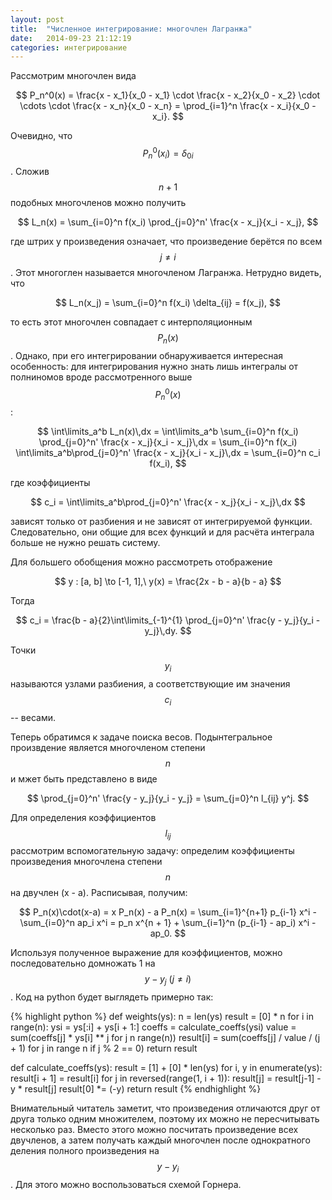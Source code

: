 ```yaml
---
layout: post
title:  "Численное интегрирование: многочлен Лагранжа"
date:   2014-09-23 21:12:19
categories: интегрирование
---
```


Рассмотрим многочлен вида

$$
    P_n^0(x) = \frac{x - x_1}{x_0 - x_1} \cdot \frac{x - x_2}{x_0 - x_2} \cdot
    \cdots \cdot \frac{x - x_n}{x_0 - x_n} =
    \prod_{i=1}^n \frac{x - x_i}{x_0 - x_i}.
$$

Очевидно, что $$ P_n^0(x_i) = \delta_{0i} $$. Сложив $$ n+1 $$ подобных
многочленов можно получить

$$
    L_n(x) = \sum_{i=0}^n f(x_i) \prod_{j=0}^n' \frac{x - x_j}{x_i - x_j},
$$

где штрих у произведения означает, что произведение берётся по всем
$$ j \neq i $$. Этот многоглен называется многочленом Лагранжа. Нетрудно видеть,
что

$$
    L_n(x_j) = \sum_{i=0}^n f(x_i) \delta_{ij} = f(x_j),
$$

то есть этот многочлен совпадает с интерполяционным $$ P_n(x) $$. Однако, при
его интегрировании обнаруживается интересная особенность: для интегрирования
нужно знать лишь интегралы от полниномов вроде рассмотренного выше
$$ P_n^0(x) $$:

$$
    \int\limits_a^b L_n(x)\,dx =
    \int\limits_a^b
    \sum_{i=0}^n f(x_i) \prod_{j=0}^n' \frac{x - x_j}{x_i - x_j}\,dx =
    \sum_{i=0}^n f(x_i)
    \int\limits_a^b\prod_{j=0}^n' \frac{x - x_j}{x_i - x_j}\,dx =
    \sum_{i=0}^n c_i f(x_i),
$$

где коэффициенты

$$
    c_i = \int\limits_a^b\prod_{j=0}^n' \frac{x - x_j}{x_i - x_j}\,dx
$$

зависят только от разбиения и не зависят от интегрируемой функции.
Следовательно, они общие для всех функций и для расчёта интеграла больше
не нужно решать систему.

Для большего обобщения можно рассмотреть отображение

$$
    y : [a, b] \to [-1, 1],\ y(x) = \frac{2x - b - a}{b - a}
$$

Тогда

$$
    c_i = \frac{b - a}{2}\int\limits_{-1}^{1}
          \prod_{j=0}^n' \frac{y - y_j}{y_i - y_j}\,dy.
$$

Точки $$ y_i $$ называются узлами разбиения, а соответствующие им значения
$$ c_i $$ -- весами.

Теперь обратимся к задаче поиска весов. Подынтегральное произвдение является многочленом
степени $$ n $$ и мжет быть представлено в виде

$$
    \prod_{j=0}^n' \frac{y - y_j}{y_i - y_j} = \sum_{j=0}^n l_{ij} y^j.
$$

Для определения коэффициентов $$ l_{ij} $$ рассмотрим вспомогательную задачу:
определим коэффициенты произведения многочлена степени $$ n $$ на двучлен
(x - a). Расписывая, получим:

$$
    P_n(x)\cdot(x-a) = x P_n(x) - a P_n(x) = \sum_{i=1}^{n+1} p_{i-1} x^i -
    \sum_{i=0}^n ap_i x^i = p_n x^{n + 1} + \sum_{i=1}^n (p_{i-1} - ap_i) x^i -
    ap_0.
$$

Используя полученное выражение для коэффициентов, можно последовательно
домножать 1 на  $$ y - y_j\ (j \ne i) $$. Код на python будет выглядеть примерно
так:


{% highlight python %}
def weights(ys):
    n = len(ys)
    result = [0] * n
    for i in range(n):
        ysi = ys[:i] + ys[i + 1:]
        coeffs = calculate_coeffs(ysi)
        value = sum(coeffs[j] * ys[i] ** j for j n range(n))
        result[i] = sum(coeffs[j] / value / (j + 1)
                        for j in range n if j % 2 == 0)
    return result

def calculate_coeffs(ys):
    result = [1] + [0] * len(ys)
    for i, y in enumerate(ys):
      result[i + 1] = result[i]
      for j in reversed(range(1, i + 1)):
        result[j] = result[j-1] - y * result[j]
      result[0] *= (-y)
    return result
{% endhighlight %}

Внимательный читатель заметит, что произведения отличаются друг от друга только
одним множителем, поэтому их можно не пересчитывать несколько раз. Вместо этого
можно посчитать произведение всех двучленов, а затем получать каждый многочлен
после однократного деления полного произведения на $$ y - y_i $$. Для этого
можно воспользоваться схемой Горнера.
